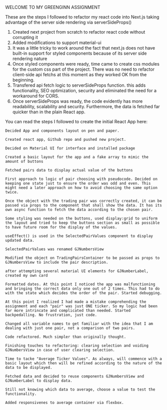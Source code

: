WELCOME TO MY GREENGINN ASSIGNMENT

These are the steps I followed to refactor my react code into Next.js taking advantage of the server side rendering via serverSideProps()

1. Created next project from scratch to refactor react code without corrupting it
2. Added modifications to support material-ui
3. It was a little tricky to work around the fact that next.js does not have built-in support for styled components because of its server side rendering nature
4. Once styled components were ready, time came to create css modules for the custom css part of the project. There was no need to refactor client-side api fetchs at this moment as they worked OK from the beginning.
5. Transfered api fetch logic to serverSideProps function. this adds functionality, SEO optimization, security and eliminated the need for a workaround for CORS.
6. Once serverSideProps was ready, the code evidently has more readability, scalability and security. Furthermore, the data is fetched far quicker than in the plain React app.


You can read the steps I followed to create the initial React App here:


    Decided App and components layout on pen and paper.

    Created react app, Github repo and pushed new project.

    Decided on Material UI for interface and installed package

    Created a basic layout for the app and a fake array to mimic the amount of buttons

    Fetched pairs data to display actual value of the buttons

    First approach to logic of pair choosing with pseudocode. Decided on keeping one state just to ensure the order was odd and even. This might need a later approach on how to avoid choosing the same option twice.

    Once the object with the trading pair was correctly created, it can be passed via props to the component that shall show the data. It has its own async function to fetch the data according to the chosen pair.

    Some styling was needed on the buttons, used display:grid to uniform the layout and tried to keep the buttons section as small as possible to have future room for the display of the values.

    useEffect() is used in the SelectedPairValues component to display updated data.

    SelectedPairValues was renamed GJNumbersView

    Modified the object on TradingPairsContainer to be passed as props to GJNumbersView to include the pair description.

    after attempting several material UI elements for GJNumberLabel, created my own card

    Formatted dates. At this point I noticed the app was malfunctioning and bringing the correct data only one out of 2 times. This had to do with the state which decides the order of the pair. Started debugging.

    At this point I realized I had made a mistake comprehending the assignment and each "pair" was just ONE ticker. So my logic had been far more intrincate and complicated than needed. Started backpedalling. No frustration, just code.

    Changed all variable names to get familiar with the idea that I am dealing with just one pair, not a comparison of two pairs.

    Code refactored. Much simpler than originally thought.

    Finishing touches to refactoring: clearing selection and voiding GJNumbersView in case of user clearing selection.

    Time to tacke "Average Ticker Values". As always, will commence with a basic layout which then will be refined according to the nature of the data to be displayed.

    Fetched data and decided to reuse components GJNumbersView and GJNumberLabel to display data.

    Still not knowing which data to average, choose a value to test the functionality.

    Added responsivenes to average container via flexbox.

